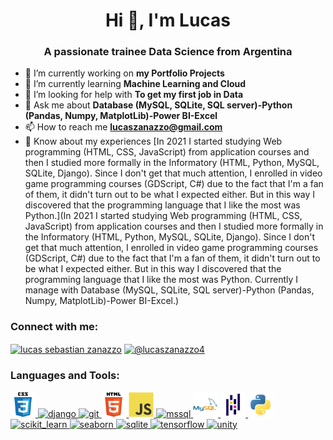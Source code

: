 <h1 align="center">Hi 👋, I'm Lucas</h1>
<h3 align="center">A passionate trainee Data Science from Argentina</h3>

- 🔭 I’m currently working on **my Portfolio Projects**
- 🌱 I’m currently learning **Machine Learning and Cloud**
- 🤝 I’m looking for help with **To get my first job in Data**
- 💬 Ask me about **Database (MySQL, SQLite, SQL server)-Python (Pandas, Numpy, MatplotLib)-Power BI-Excel**
- 📫 How to reach me **lucaszanazzo@gmail.com**
- 📄 Know about my experiences [In 2021 I started studying Web programming (HTML, CSS, JavaScript) from application courses and then I studied more formally in the Informatory (HTML, Python, MySQL, SQLite, Django). Since I don't get that much attention, I enrolled in video game programming courses (GDScript, C#) due to the fact that I'm a fan of them, it didn't turn out to be what I expected either. But in this way I discovered that the programming language that I like the most was Python.](In 2021 I started studying Web programming (HTML, CSS, JavaScript) from application courses and then I studied more formally in the Informatory (HTML, Python, MySQL, SQLite, Django). Since I don't get that much attention, I enrolled in video game programming courses (GDScript, C#) due to the fact that I'm a fan of them, it didn't turn out to be what I expected either. But in this way I discovered that the programming language that I like the most was Python. Currently I manage with Database (MySQL, SQLite, SQL server)-Python (Pandas, Numpy, MatplotLib)-Power BI-Excel.)

<h3 align="left">Connect with me:</h3>
<p align="left">
<a href="https://linkedin.com/in/lucas sebastian zanazzo" target="blank"><img align="center" src="https://raw.githubusercontent.com/rahuldkjain/github-profile-readme-generator/master/src/images/icons/Social/linked-in-alt.svg" alt="lucas sebastian zanazzo" height="30" width="40" /></a>
<a href="https://www.hackerrank.com/@lucaszanazzo4" target="blank"><img align="center" src="https://raw.githubusercontent.com/rahuldkjain/github-profile-readme-generator/master/src/images/icons/Social/hackerrank.svg" alt="@lucaszanazzo4" height="30" width="40" /></a>
</p>

<h3 align="left">Languages and Tools:</h3>
<p align="left"> <a href="https://www.w3schools.com/css/" target="_blank" rel="noreferrer"> <img src="https://raw.githubusercontent.com/devicons/devicon/master/icons/css3/css3-original-wordmark.svg" alt="css3" width="40" height="40"/> </a> <a href="https://www.djangoproject.com/" target="_blank" rel="noreferrer"> <img src="https://cdn.worldvectorlogo.com/logos/django.svg" alt="django" width="40" height="40"/> </a> <a href="https://git-scm.com/" target="_blank" rel="noreferrer"> <img src="https://www.vectorlogo.zone/logos/git-scm/git-scm-icon.svg" alt="git" width="40" height="40"/> </a> <a href="https://www.w3.org/html/" target="_blank" rel="noreferrer"> <img src="https://raw.githubusercontent.com/devicons/devicon/master/icons/html5/html5-original-wordmark.svg" alt="html5" width="40" height="40"/> </a> <a href="https://developer.mozilla.org/en-US/docs/Web/JavaScript" target="_blank" rel="noreferrer"> <img src="https://raw.githubusercontent.com/devicons/devicon/master/icons/javascript/javascript-original.svg" alt="javascript" width="40" height="40"/> </a> <a href="https://www.microsoft.com/en-us/sql-server" target="_blank" rel="noreferrer"> <img src="https://www.svgrepo.com/show/303229/microsoft-sql-server-logo.svg" alt="mssql" width="40" height="40"/> </a> <a href="https://www.mysql.com/" target="_blank" rel="noreferrer"> <img src="https://raw.githubusercontent.com/devicons/devicon/master/icons/mysql/mysql-original-wordmark.svg" alt="mysql" width="40" height="40"/> </a> <a href="https://pandas.pydata.org/" target="_blank" rel="noreferrer"> <img src="https://raw.githubusercontent.com/devicons/devicon/2ae2a900d2f041da66e950e4d48052658d850630/icons/pandas/pandas-original.svg" alt="pandas" width="40" height="40"/> </a> <a href="https://www.python.org" target="_blank" rel="noreferrer"> <img src="https://raw.githubusercontent.com/devicons/devicon/master/icons/python/python-original.svg" alt="python" width="40" height="40"/> </a> <a href="https://scikit-learn.org/" target="_blank" rel="noreferrer"> <img src="https://upload.wikimedia.org/wikipedia/commons/0/05/Scikit_learn_logo_small.svg" alt="scikit_learn" width="40" height="40"/> </a> <a href="https://seaborn.pydata.org/" target="_blank" rel="noreferrer"> <img src="https://seaborn.pydata.org/_images/logo-mark-lightbg.svg" alt="seaborn" width="40" height="40"/> </a> <a href="https://www.sqlite.org/" target="_blank" rel="noreferrer"> <img src="https://www.vectorlogo.zone/logos/sqlite/sqlite-icon.svg" alt="sqlite" width="40" height="40"/> </a> <a href="https://www.tensorflow.org" target="_blank" rel="noreferrer"> <img src="https://www.vectorlogo.zone/logos/tensorflow/tensorflow-icon.svg" alt="tensorflow" width="40" height="40"/> </a> <a href="https://unity.com/" target="_blank" rel="noreferrer"> <img src="https://www.vectorlogo.zone/logos/unity3d/unity3d-icon.svg" alt="unity" width="40" height="40"/> </a> </p>
